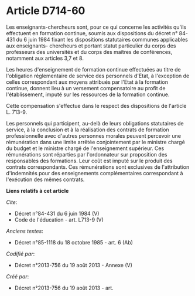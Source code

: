 # Article D714-60

Les enseignants-chercheurs sont, pour ce qui concerne les activités qu'ils effectuent en formation continue, soumis aux
dispositions du décret n° 84-431 du 6 juin 1984 fixant les dispositions statutaires communes applicables aux enseignants-
chercheurs et portant statut particulier du corps des professeurs des universités et du corps des maîtres de conférences,
notamment aux articles 3,7 et 8. 

Les heures d'enseignement de formation continue effectuées au titre de l'obligation réglementaire de service des personnels
d'Etat, à l'exception de celles correspondant aux moyens attribués par l'Etat à la formation continue, donnent lieu à un
versement compensatoire au profit de l'établissement, imputé sur les ressources de la formation continue. 

Cette compensation s'effectue dans le respect des dispositions de l'article L. 713-9. 

Les personnels qui participent, au-delà de leurs obligations statutaires de service, à la conclusion et à la réalisation des
contrats de formation professionnelle avec d'autres personnes morales peuvent percevoir une rémunération dans une limite
arrêtée conjointement par le ministre chargé du budget et le ministre chargé de l'enseignement supérieur. Ces rémunérations
sont réparties par l'ordonnateur sur proposition des responsables des formations. Leur coût est imputé sur le produit des
contrats correspondants. Ces rémunérations sont exclusives de l'attribution d'indemnités pour des enseignements
complémentaires correspondant à l'exécution des mêmes contrats.

**Liens relatifs à cet article**

_Cite_:

  - Décret n°84-431 du 6 juin 1984 (V)
  - Code de l'éducation - art. L713-9 (V)

_Anciens textes_:

  - Décret n°85-1118 du 18 octobre 1985 - art. 6 (Ab)

_Codifié par_:

  - Décret n°2013-756 du 19 août 2013 -  Annexe (V)

_Créé par_:

  - Décret n°2013-756 du 19 août 2013 - art.
